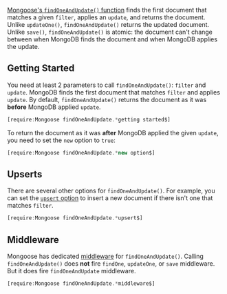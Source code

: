 [Mongoose's `findOneAndUpdate()` function](https://mongoosejs.com/docs/tutorials/findoneandupdate.html) finds the first document that matches a given `filter`, applies an `update`, and returns the document. Unlike `updateOne()`, `findOneAndUpdate()` returns the updated document.
Unlike `save()`, `findOneAndUpdate()` is atomic: the document can't change between when MongoDB finds the document and when MongoDB applies the update.

Getting Started
---------------

You need at least 2 parameters to call `findOneAndUpdate()`: `filter`
and `update`. MongoDB finds the first document that matches `filter`
and applies `update`. By default, `findOneAndUpdate()` returns the
document as it was **before** MongoDB applied `update`.

```javascript
[require:Mongoose findOneAndUpdate.*getting started$]
```

To return the document as it was **after** MongoDB applied the given
`update`, you need to set the `new` option to `true`:

```javascript
[require:Mongoose findOneAndUpdate.*new option$]
```

Upserts
-------

There are several other options for `findOneAndUpdate()`. For example,
you can set the [`upsert` option](/tutorials/mongoose/upsert) to insert a new document if there isn't one that matches `filter`.

```javascript
[require:Mongoose findOneAndUpdate.*upsert$]
```

Middleware
----------

Mongoose has dedicated [middleware](https://mongoosejs.com/docs/middleware.html) for `findOneAndUpdate()`. Calling `findOneAndUpdate()`
does **not** fire `findOne`, `updateOne`, or `save` middleware. But it
does fire `findOneAndUpdate` middleware.

```javascript
[require:Mongoose findOneAndUpdate.*middleware$]
```